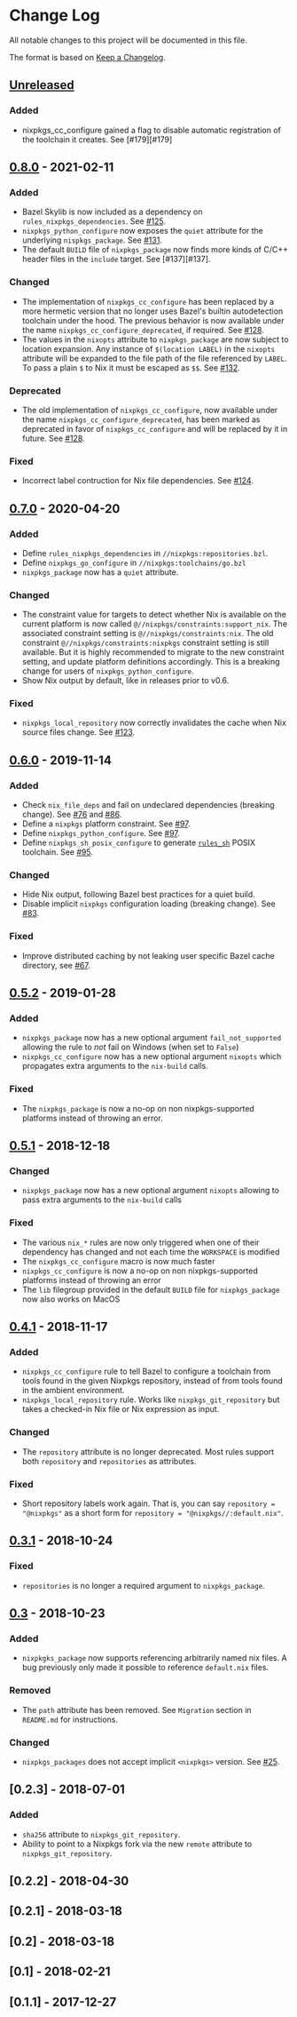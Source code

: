 # Change Log

All notable changes to this project will be documented in this file.

The format is based on [Keep a Changelog](https://keepachangelog.com/).

## [Unreleased]

[Unreleased]: https://github.com/tweag/rules_nixpkgs/compare/v0.8.0...HEAD

### Added

- nixpkgs_cc_configure gained a flag to disable automatic registration of the
  toolchain it creates.
  See [#179][#179]

## [0.8.0] - 2021-02-11

[0.8.0]: https://github.com/tweag/rules_nixpkgs/compare/v0.7.0...v0.8.0

### Added

- Bazel Skylib is now included as a dependency on `rules_nixpkgs_dependencies`.
  See [#125][#125].
- `nixpkgs_python_configure` now exposes the `quiet` attribute for the
  underlying `nispkgs_package`.
  See [#131][#131].
- The default `BUILD` file of `nixpkgs_package` now finds more kinds of C/C++
  header files in the `include` target.
  See [#137][#137].

### Changed

- The implementation of `nixpkgs_cc_configure` has been replaced by a more
  hermetic version that no longer uses Bazel's builtin autodetection toolchain
  under the hood. The previous behavior is now available under the name
  `nixpkgs_cc_configure_deprecated`, if required.
  See [#128][#128].
- The values in the `nixopts` attribute to `nixpkgs_package` are now subject to
  location expansion. Any instance of `$(location LABEL)` in the `nixopts`
  attribute will be expanded to the file path of the file referenced by
  `LABEL`. To pass a plain `$` to Nix it must be escaped as `$$`.
  See [#132][#132].

### Deprecated

- The old implementation of `nixpkgs_cc_configure`, now available under the
  name `nixpkgs_cc_configure_deprecated`, has been marked as deprecated in
  favor of `nixpkgs_cc_configure` and will be replaced by it in future.
  See [#128][#128].

### Fixed

- Incorrect label contruction for Nix file dependencies.
  See [#124][#124].

[#124]: https://github.com/tweag/rules_nixpkgs/pull/124
[#125]: https://github.com/tweag/rules_nixpkgs/pull/125
[#128]: https://github.com/tweag/rules_nixpkgs/pull/128
[#131]: https://github.com/tweag/rules_nixpkgs/pull/131
[#132]: https://github.com/tweag/rules_nixpkgs/pull/132

## [0.7.0] - 2020-04-20

[0.7.0]: https://github.com/tweag/rules_nixpkgs/compare/v0.6.0...v0.7.0

### Added

- Define `rules_nixpkgs_dependencies` in `//nixpkgs:repositories.bzl`.
- Define `nixpkgs_go_configure` in `//nixpkgs:toolchains/go.bzl`
- `nixpkgs_package` now has a `quiet` attribute.

### Changed

- The constraint value for targets to detect whether Nix is available
  on the current platform is now called
  `@//nixpkgs/constraints:support_nix`. The associated constraint
  setting is `@//nixpkgs/constraints:nix`. The old constraint
  `@//nixpkgs/constraints:nixpkgs` constraint setting is still
  available. But it is highly recommended to migrate to the new
  constraint setting, and update platform definitions accordingly.
  This is a breaking change for users of `nixpkgs_python_configure`.
- Show Nix output by default, like in releases prior to v0.6.

### Fixed

- `nixpkgs_local_repository` now correctly invalidates the cache when
  Nix source files change. See
  [#123](https://github.com/tweag/rules_nixpkgs/issues/113).

## [0.6.0] - 2019-11-14

[0.6.0]: https://github.com/tweag/rules_nixpkgs/compare/v0.5.2...v0.6.0

### Added

- Check `nix_file_deps` and fail on undeclared dependencies (breaking change).
  See [#76][#76] and [#86][#86].
- Define a `nixpkgs` platform constraint. See [#97][#97].
- Define `nixpkgs_python_configure`. See [#97][#97].
- Define `nixpkgs_sh_posix_configure` to generate [`rules_sh`][rules_sh] POSIX
  toolchain. See [#95].

[#76]: https://github.com/tweag/rules_nixpkgs/pull/76
[#86]: https://github.com/tweag/rules_nixpkgs/pull/86
[#97]: https://github.com/tweag/rules_nixpkgs/pull/97
[#95]: https://github.com/tweag/rules_nixpkgs/pull/95
[rules_sh]: https://github.com/tweag/rules_sh

### Changed

- Hide Nix output, following Bazel best practices for a quiet build.
- Disable implicit `nixpkgs` configuration loading (breaking change).
  See [#83](https://github.com/tweag/rules_nixpkgs/pull/83).

### Fixed

- Improve distributed caching by not leaking user specific Bazel cache
  directory, see [#67](https://github.com/tweag/rules_nixpkgs/pull/67).

## [0.5.2] - 2019-01-28

[0.5.2]: https://github.com/tweag/rules_nixpkgs/compare/v0.5.1...v0.5.2

### Added
- `nixpkgs_package` now has a new optional argument `fail_not_supported`
  allowing the rule to _not_ fail on Windows (when set to `False`)
- `nixpkgs_cc_configure` now has a new optional argument `nixopts` which
  propagates extra arguments to the `nix-build` calls.

### Fixed
- The `nixpkgs_package` is now a no-op on non nixpkgs-supported platforms
  instead of throwing an error.

## [0.5.1] - 2018-12-18

[0.5.1]: https://github.com/tweag/rules_nixpkgs/compare/v0.4.1...v0.5.1

### Changed

- `nixpkgs_package` now has a new optional argument `nixopts`
  allowing to pass extra arguments to the `nix-build` calls

### Fixed

- The various `nix_*` rules are now only triggered when one of their dependency
  has changed and not each time the `WORKSPACE` is modified
- The `nixpkgs_cc_configure` macro is now much faster
- `nixpkgs_cc_configure` is now a no-op on non nixpkgs-supported platforms
  instead of throwing an error
- The `lib` filegroup provided in the default `BUILD` file for
  `nixpkgs_package` now also works on MacOS

## [0.4.1] - 2018-11-17

[0.4.1]: https://github.com/tweag/rules_nixpkgs/compare/v0.3.1...v0.4.1

### Added

* `nixpkgs_cc_configure` rule to tell Bazel to configure a toolchain
  from tools found in the given Nixpkgs repository, instead of from
  tools found in the ambient environment.
* `nixpkgs_local_repository` rule. Works like `nixpkgs_git_repository`
  but takes a checked-in Nix file or Nix expression as input.

### Changed

* The `repository` attribute is no longer deprecated. Most rules
  support both `repository` and `repositories` as attributes.

### Fixed

* Short repository labels work again. That is, you can say `repository
  = "@nixpkgs"` as a short form for `repository =
  "@nixpkgs//:default.nix"`.

## [0.3.1] - 2018-10-24

[0.3.1]: https://github.com/tweag/rules_nixpkgs/compare/v0.3.0...v0.3.1

### Fixed

* `repositories` is no longer a required argument to `nixpkgs_package`.

## [0.3] - 2018-10-23

[0.3]: https://github.com/tweag/rules_nixpkgs/compare/v0.2.3...v0.3

### Added

* `nixpkgks_package` now supports referencing arbitrarily named nix
  files. A bug previously only made it possible to reference
  `default.nix` files.

### Removed

* The `path` attribute has been removed. See `Migration` section
  in `README.md` for instructions.

### Changed

* `nixpkgs_packages` does not accept implicit `<nixpkgs>` version. See
   [#25](https://github.com/tweag/rules_nixpkgs/pull/25).

## [0.2.3] - 2018-07-01

### Added

* `sha256` attribute to `nixpkgs_git_repository`.
* Ability to point to a Nixpkgs fork via the new `remote` attribute to
  `nixpkgs_git_repository`.

## [0.2.2] - 2018-04-30

## [0.2.1] - 2018-03-18

## [0.2] - 2018-03-18

## [0.1] - 2018-02-21

## [0.1.1] - 2017-12-27
